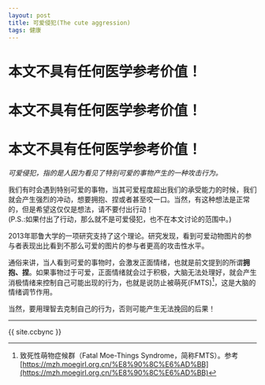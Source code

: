 ```yaml
---
layout: post
title: 可爱侵犯(The cute aggression)
tags: 健康
---
```


# 本文不具有任何医学参考价值！
# 本文不具有任何医学参考价值！
# 本文不具有任何医学参考价值！

*可爱侵犯，指的是人因为看见了特别可爱的事物产生的一种攻击行为。*

我们有时会遇到特别可爱的事物，当其可爱程度超出我们的承受能力的时候，我们就会产生强烈的冲动，想要拥抱、捏或者甚至咬一口。当然，有这种想法是正常的，但是希望这仅仅是想法，请不要付出行动！<br>
(P.S.:如果付出了行动，那么就不是可爱侵犯，也不在本文讨论的范围中。)

2013年耶鲁大学的一项研究支持了这个理论。研究发现，看到可爱动物图片的参与者表现出比看到不那么可爱的图片的参与者更高的攻击性水平。

通俗来讲，当人看到可爱的事物时，会激发正面情绪，也就是前文提到的所谓**拥抱、捏**。如果事物过于可爱，正面情绪就会过于积极，大脑无法处理好，就会产生消极情绪来控制自己可能出现的行为，也就是说防止被萌死(FMTS)[^1]，这是大脑的情绪调节作用。

当然，要用理智去克制自己的行为，否则可能产生无法挽回的后果！

----------------

[^1]: 致死性萌物症候群（Fatal Moe-Things Syndrome，简称FMTS）。参考[https://mzh.moegirl.org.cn/%E8%90%8C%E6%AD%BB](https://mzh.moegirl.org.cn/%E8%90%8C%E6%AD%BB)

{{ site.ccbync }}
